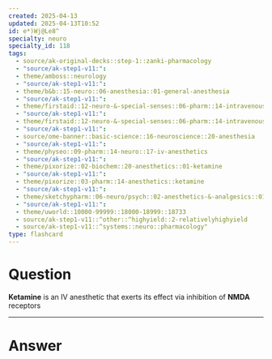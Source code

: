 ```yaml
---
created: 2025-04-13
updated: 2025-04-13T10:52
id: e*)Wj@Le8^
specialty: neuro
specialty_id: 118
tags:
  - source/ak-original-decks::step-1::zanki-pharmacology
  - "source/ak-step1-v11:": 
  - theme/amboss::neurology
  - "source/ak-step1-v11:": 
  - theme/b&b::15-neuro::06-anesthesia::01-general-anesthesia
  - "source/ak-step1-v11:": 
  - theme/firstaid::12-neuro-&-special-senses::06-pharm::14-intravenous-anesthetics
  - "source/ak-step1-v11:": 
  - theme/firstaid::12-neuro-&-special-senses::06-pharm::14-intravenous-anesthetics::ketamine
  - "source/ak-step1-v11:": 
  - source/ome-banner::basic-science::16-neuroscience::20-anesthesia
  - "source/ak-step1-v11:": 
  - theme/physeo::09-pharm::14-neuro::17-iv-anesthetics
  - "source/ak-step1-v11:": 
  - theme/pixorize::02-biochem::20-anesthetics::01-ketamine
  - "source/ak-step1-v11:": 
  - theme/pixorize::03-pharm::14-anesthetics::ketamine
  - "source/ak-step1-v11:": 
  - theme/sketchypharm::06-neuro/psych::02-anesthetics-&-analgesics::01-propofol,-etomidate,-ketamine
  - "source/ak-step1-v11:": 
  - theme/uworld::10000-99999::18000-18999::18733
  - source/ak-step1-v11::^other::^highyield::2-relativelyhighyield
  - source/ak-step1-v11::^systems::neuro::pharmacology"
type: flashcard
---
```


# Question
**Ketamine** is an IV anesthetic that exerts its effect via inhibition of **NMDA** receptors

---

# Answer
